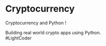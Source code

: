 # Cryptocurrency
Cryptocurrency and Python !

Building real world crypto apps using Python.
</br> #LightCoder
